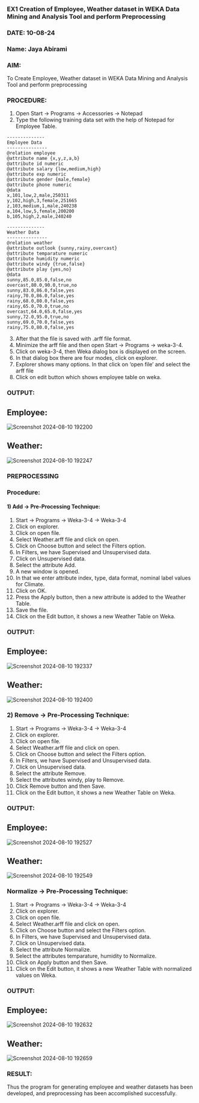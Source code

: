 ### EX1 Creation of Employee, Weather dataset in WEKA Data Mining and Analysis Tool and perform Preprocessing
### DATE: 10-08-24
### Name: Jaya Abirami
### AIM: 
  To Create Employee, Weather dataset in WEKA Data Mining and Analysis Tool and perform preprocessing
### PROCEDURE: 
1) Open Start -> Programs -> Accessories -> Notepad
2) Type the following training data set with the help of Notepad for Employee Table.


```
--------------
Employee Data
---------------
@relation employee
@attribute name {x,y,z,a,b}
@attribute id numeric
@attribute salary {low,medium,high}
@attribute exp numeric
@attribute gender {male,female}
@attribute phone numeric
@data
x,101,low,2,male,250311
y,102,high,3,female,251665
z,103,medium,1,male,240238
a,104,low,5,female,200200
b,105,high,2,male,240240

--------------
Weather Data
---------------
@relation weather
@attribute outlook {sunny,rainy,overcast}
@attribute temparature numeric
@attribute humidity numeric
@attribute windy {true,false}
@attribute play {yes,no}
@data
sunny,85.0,85.0,false,no
overcast,80.0,90.0,true,no
sunny,83.0,86.0,false,yes
rainy,70.0,86.0,false,yes
rainy,68.0,80.0,false,yes
rainy,65.0,70.0,true,no
overcast,64.0,65.0,false,yes
sunny,72.0,95.0,true,no
sunny,69.0,70.0,false,yes
rainy,75.0,80.0,false,yes
```
3) After that the file is saved with .arff file format.
4) Minimize the arff file and then open Start -> Programs -> weka-3-4.
5) Click on weka-3-4, then Weka dialog box is displayed on the screen.
6) In that dialog box there are four modes, click on explorer.
7) Explorer shows many options. In that click on ‘open file’ and select the arff file
8) Click on edit button which shows employee table on weka.

### OUTPUT:
## Employee:
![Screenshot 2024-08-10 192200](https://github.com/user-attachments/assets/cca72aff-cd69-4037-801d-89e0cb2bbb69)

## Weather:
![Screenshot 2024-08-10 192247](https://github.com/user-attachments/assets/937447d6-6f07-4c85-9ef8-59636972b1b0)



### PREPROCESSING
### Procedure:
#### 1) Add -> Pre-Processing Technique:
1) Start -> Programs -> Weka-3-4 -> Weka-3-4
2) Click on explorer.
3) Click on open file.
4) Select Weather.arff file and click on open.
5) Click on Choose button and select the Filters option.
6) In Filters, we have Supervised and Unsupervised data.
7) Click on Unsupervised data.
8) Select the attribute Add.
9) A new window is opened.
10) In that we enter attribute index, type, data format, nominal label values for Climate.
11) Click on OK.
12) Press the Apply button, then a new attribute is added to the Weather Table.
13) Save the file.
14) Click on the Edit button, it shows a new Weather Table on Weka.

### OUTPUT:

## Employee:
![Screenshot 2024-08-10 192337](https://github.com/user-attachments/assets/214e30e8-12e2-42b9-9f79-f85c8def2292)

## Weather:
![Screenshot 2024-08-10 192400](https://github.com/user-attachments/assets/cb4ee2a7-0fb3-4f1c-9174-d03c2c600879)


### 2) Remove -> Pre-Processing Technique:

1) Start -> Programs -> Weka-3-4 -> Weka-3-4
2) Click on explorer.
3) Click on open file.
4) Select Weather.arff file and click on open.
5) Click on Choose button and select the Filters option.
6) In Filters, we have Supervised and Unsupervised data.
7) Click on Unsupervised data.
8) Select the attribute Remove.
9) Select the attributes windy, play to Remove.
10) Click Remove button and then Save.
11) Click on the Edit button, it shows a new Weather Table on Weka.

### OUTPUT:

## Employee:
![Screenshot 2024-08-10 192527](https://github.com/user-attachments/assets/61a4dc3b-3567-41dd-bbf1-c329c50c033d)

## Weather:
![Screenshot 2024-08-10 192549](https://github.com/user-attachments/assets/22af2554-4f97-4211-8b19-78ff5383416f)


### Normalize -> Pre-Processing Technique:

1) Start -> Programs -> Weka-3-4 -> Weka-3-4
2) Click on explorer.
3) Click on open file.
4) Select Weather.arff file and click on open.
5) Click on Choose button and select the Filters option.
6) In Filters, we have Supervised and Unsupervised data.
7) Click on Unsupervised data.
8) Select the attribute Normalize.
9) Select the attributes temparature, humidity to Normalize.
10) Click on Apply button and then Save.
11) Click on the Edit button, it shows a new Weather Table with normalized values on Weka.

### OUTPUT:

## Employee:
![Screenshot 2024-08-10 192632](https://github.com/user-attachments/assets/f62b4ad6-c76b-4c67-ad1c-66ac99e5257b)

## Weather:
![Screenshot 2024-08-10 192659](https://github.com/user-attachments/assets/c36c0665-3b23-47b1-8638-672a7db8ae50)


### RESULT: 
  Thus the program for generating employee and weather datasets has been developed, and preprocessing has been accomplished successfully.
